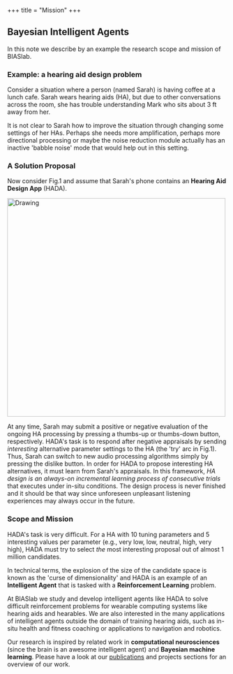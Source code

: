 +++
title = "Mission"
+++

## Bayesian Intelligent Agents

In this note we describe by an example the research scope and mission of BIASlab.

### Example: a hearing aid design problem

Consider a situation where a person (named Sarah) is having coffee at a lunch cafe. Sarah wears hearing aids (HA), but due to other conversations across the room, she has trouble understanding Mark who sits about 3 ft away from her.

It is not clear to Sarah how to improve the situation through changing some settings of her HAs. Perhaps she needs more amplification, perhaps more directional processing or maybe the noise reduction module actually has an inactive 'babble noise' mode that would help out in this setting.

### A Solution Proposal

Now consider Fig.1 and assume that Sarah's phone contains an **Hearing Aid Design App** (HADA).

<img src="/img/mission/Intelligent-Agent-for-Hearable.png" alt="Drawing" style="width: 500px;"/>

At any time, Sarah may submit a positive or negative evaluation of the ongoing HA processing by pressing a thumbs-up or thumbs-down button, respectively. HADA's task is to respond after negative appraisals by sending _interesting_ alternative parameter settings to the HA (the 'try' arc in Fig.1). Thus, Sarah can switch to new audio processing algorithms simply by pressing the dislike button. In order for HADA to propose interesting HA alternatives, it must learn from Sarah's appraisals. In this framework, _HA design is an always-on incremental learning process of consecutive trials_ that executes under in-situ conditions. The design process is never finished and it should be that way since unforeseen unpleasant listening experiences may always occur in the future.

### Scope and Mission

HADA's task is very difficult. For a HA with 10 tuning parameters and 5 interesting values per parameter (e.g., very low, low, neutral, high, very high), HADA must try to select _the_ most interesting proposal out of almost 1 million candidates.

In technical terms, the explosion of the size of the candidate space is known as the 'curse of dimensionality' and HADA is an example of an **Intelligent Agent** that is tasked with a **Reinforcement Learning** problem.

At BIASlab we study and develop intelligent agents like HADA to solve difficult reinforcement problems for wearable computing systems like hearing aids and hearables. We are also interested in the many applications of intelligent agents outside the domain of training hearing aids, such as in-situ health and fitness coaching or applications to navigation and robotics.

Our research is inspired by related work in **computational neurosciences** (since the brain is an awesome intelligent agent) and **Bayesian machine learning**. Please have a look at our [publications](/publications) and projects sections for an overview of our work.
